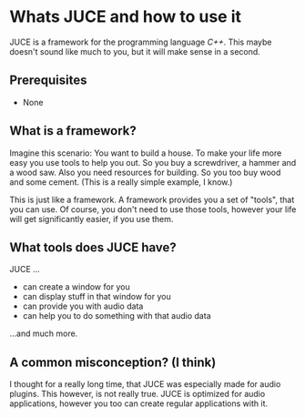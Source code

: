 # Whats JUCE and how to use it
JUCE is a framework for the programming language *C++*. This maybe doesn't sound like much to you, but it will make sense in a second.

## Prerequisites
- None

## What is a framework?
Imagine this scenario:
You want to build a house. To make your life more easy you use tools to help you out. So you buy a screwdriver, a hammer and a wood saw. Also you need resources for building. So you too buy wood and some cement. (This is a really simple example, I know.)

This is just like a framework. A framework provides you a set of "tools", that you can use. Of course, you don't need to use those tools, however your life will get significantly easier, if you use them.


## What tools does JUCE have?
JUCE ...

- can create a window for you
- can display stuff in that window for you
- can provide you with audio data
- can help you to do something with that audio data

...and much more.


## A common misconception? (I think)
I thought for a really long time, that JUCE was especially made for audio plugins. This however, is not really true. JUCE is optimized for audio applications, however you too can create regular applications with it.